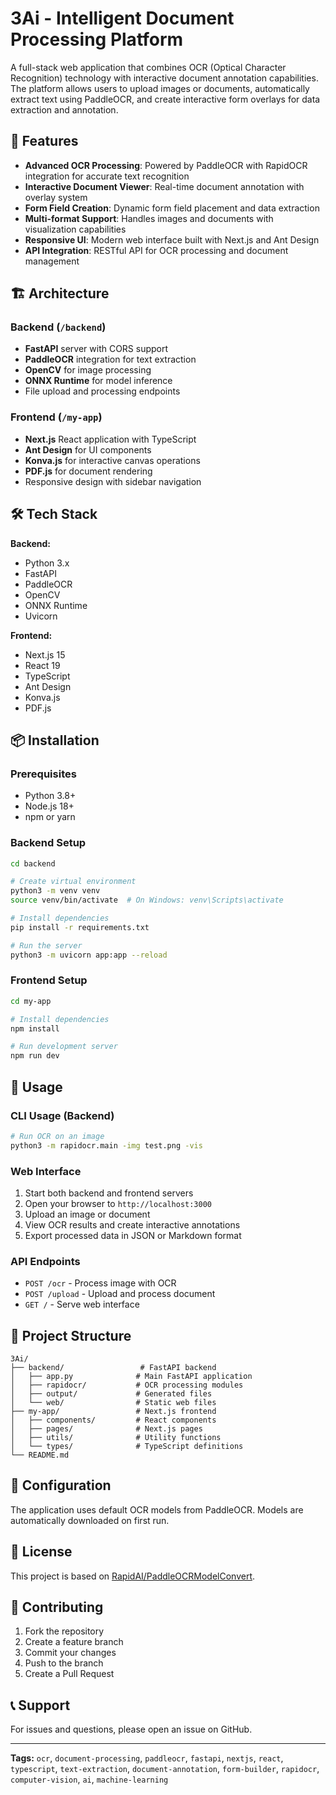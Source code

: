 # 3Ai - Intelligent Document Processing Platform

A full-stack web application that combines OCR (Optical Character Recognition) technology with interactive document annotation capabilities. The platform allows users to upload images or documents, automatically extract text using PaddleOCR, and create interactive form overlays for data extraction and annotation.

## 🚀 Features

- **Advanced OCR Processing**: Powered by PaddleOCR with RapidOCR integration for accurate text recognition
- **Interactive Document Viewer**: Real-time document annotation with overlay system
- **Form Field Creation**: Dynamic form field placement and data extraction
- **Multi-format Support**: Handles images and documents with visualization capabilities
- **Responsive UI**: Modern web interface built with Next.js and Ant Design
- **API Integration**: RESTful API for OCR processing and document management

## 🏗️ Architecture

### Backend (`/backend`)
- **FastAPI** server with CORS support
- **PaddleOCR** integration for text extraction
- **OpenCV** for image processing
- **ONNX Runtime** for model inference
- File upload and processing endpoints

### Frontend (`/my-app`)
- **Next.js** React application with TypeScript
- **Ant Design** for UI components
- **Konva.js** for interactive canvas operations
- **PDF.js** for document rendering
- Responsive design with sidebar navigation

## 🛠️ Tech Stack

**Backend:**
- Python 3.x
- FastAPI
- PaddleOCR
- OpenCV
- ONNX Runtime
- Uvicorn

**Frontend:**
- Next.js 15
- React 19
- TypeScript
- Ant Design
- Konva.js
- PDF.js

## 📦 Installation

### Prerequisites
- Python 3.8+
- Node.js 18+
- npm or yarn

### Backend Setup

```bash
cd backend

# Create virtual environment
python3 -m venv venv
source venv/bin/activate  # On Windows: venv\Scripts\activate

# Install dependencies
pip install -r requirements.txt

# Run the server
python3 -m uvicorn app:app --reload
```

### Frontend Setup

```bash
cd my-app

# Install dependencies
npm install

# Run development server
npm run dev
```

## 🚀 Usage

### CLI Usage (Backend)
```bash
# Run OCR on an image
python3 -m rapidocr.main -img test.png -vis
```

### Web Interface
1. Start both backend and frontend servers
2. Open your browser to `http://localhost:3000`
3. Upload an image or document
4. View OCR results and create interactive annotations
5. Export processed data in JSON or Markdown format

### API Endpoints

- `POST /ocr` - Process image with OCR
- `POST /upload` - Upload and process document
- `GET /` - Serve web interface

## 📁 Project Structure

```
3Ai/
├── backend/                 # FastAPI backend
│   ├── app.py              # Main FastAPI application
│   ├── rapidocr/           # OCR processing modules
│   ├── output/             # Generated files
│   └── web/                # Static web files
├── my-app/                 # Next.js frontend
│   ├── components/         # React components
│   ├── pages/              # Next.js pages
│   ├── utils/              # Utility functions
│   └── types/              # TypeScript definitions
└── README.md
```

## 🔧 Configuration

The application uses default OCR models from PaddleOCR. Models are automatically downloaded on first run.

## 📄 License

This project is based on [RapidAI/PaddleOCRModelConvert](https://github.com/RapidAI/PaddleOCRModelConvert).

## 🤝 Contributing

1. Fork the repository
2. Create a feature branch
3. Commit your changes
4. Push to the branch
5. Create a Pull Request

## 📞 Support

For issues and questions, please open an issue on GitHub.

---

**Tags:** `ocr`, `document-processing`, `paddleocr`, `fastapi`, `nextjs`, `react`, `typescript`, `text-extraction`, `document-annotation`, `form-builder`, `rapidocr`, `computer-vision`, `ai`, `machine-learning`

